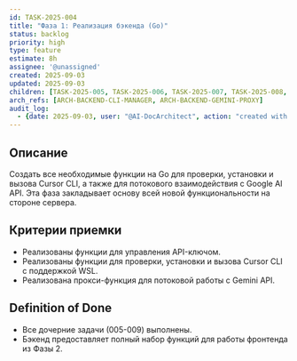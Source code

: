 ```yaml
---
id: TASK-2025-004
title: "Фаза 1: Реализация бэкенда (Go)"
status: backlog
priority: high
type: feature
estimate: 8h
assignee: '@unassigned'
created: 2025-09-03
updated: 2025-09-03
children: [TASK-2025-005, TASK-2025-006, TASK-2025-007, TASK-2025-008, TASK-2025-009]
arch_refs: [ARCH-BACKEND-CLI-MANAGER, ARCH-BACKEND-GEMINI-PROXY]
audit_log:
  - {date: 2025-09-03, user: "@AI-DocArchitect", action: "created with status backlog"}
---
```

## Описание
Создать все необходимые функции на Go для проверки, установки и вызова Cursor CLI, а также для потокового взаимодействия с Google AI API. Эта фаза закладывает основу всей новой функциональности на стороне сервера.

## Критерии приемки
- Реализованы функции для управления API-ключом.
- Реализованы функции для проверки, установки и вызова Cursor CLI с поддержкой WSL.
- Реализована прокси-функция для потоковой работы с Gemini API.

## Definition of Done
- Все дочерние задачи (005-009) выполнены.
- Бэкенд предоставляет полный набор функций для работы фронтенда из Фазы 2.

